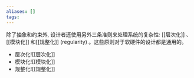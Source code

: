 ```yaml
---
aliases: []
tags:
---
```

除了抽象和约束外, 设计者还使用另外三条准则来处理系统的复杂性: [[层次化]] 、[[模块化]] 和[[规整化]] (regularity) 。这些原则对于软硬件的设计都是通用的。

- 层次化![[层次化]]
- 模块化![[模块化]]
- 规整化![[规整化]]
